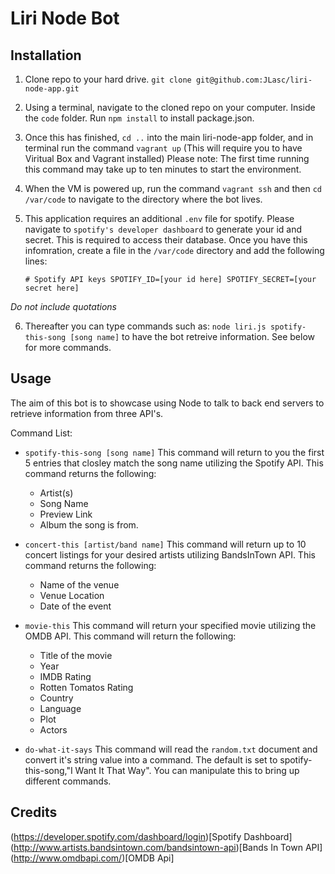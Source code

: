 # Liri Node Bot

## Installation

1. Clone repo to your hard drive. `git clone git@github.com:JLasc/liri-node-app.git`

2. Using a terminal, navigate to the cloned repo on your computer. Inside the `code`
folder. Run `npm install` to install package.json. 

3. Once this has finished, `cd ..` into the main liri-node-app folder, and in terminal run the command `vagrant up` (This will require you to have Viritual Box and Vagrant installed) Please note: The first time running this command may take up to ten minutes to start the environment.

4. When the VM is powered up, run the command `vagrant ssh` and then `cd /var/code` to navigate to the directory where the bot lives. 

5. This application requires an additional `.env` file for spotify. Please navigate to `spotify's developer dashboard` to generate your id and secret. This is required to access their database. Once you have this infomration, create a file in the `/var/code` directory and add the following lines:

    `# Spotify API keys
     SPOTIFY_ID=[your id here]
     SPOTIFY_SECRET=[your secret here]`

*Do not include quotations*

6. Thereafter you can type commands such as: `node liri.js spotify-this-song [song name]` to have the bot retreive information. See below for more commands.

## Usage
The aim of this bot is to showcase using Node to talk to back end servers to retrieve information from three API's. 

Command List:

- `spotify-this-song [song name]` This command will return to you the first 5 entries that closley match the song name utilizing the Spotify API. This command returns the following:
    - Artist(s)
    - Song Name
    - Preview Link
    - Album the song is from.

- `concert-this [artist/band name]` This command will return up to 10 concert listings for your desired artists utilizing BandsInTown API. This command returns the following:
    - Name of the venue
    - Venue Location
    - Date of the event


- `movie-this` This command will return your specified movie utilizing the OMDB API. This command will return the following:

    - Title of the movie
    - Year
    - IMDB Rating
    - Rotten Tomatos Rating
    - Country
    - Language
    - Plot
    - Actors

- `do-what-it-says` This command will read the `random.txt` document and convert it's string value into a command. The default is set to spotify-this-song,"I Want It That Way". You can manipulate this to bring up different commands.


## Credits
(https://developer.spotify.com/dashboard/login)[Spotify Dashboard]
(http://www.artists.bandsintown.com/bandsintown-api)[Bands In Town API]
(http://www.omdbapi.com/)[OMDB Api]

